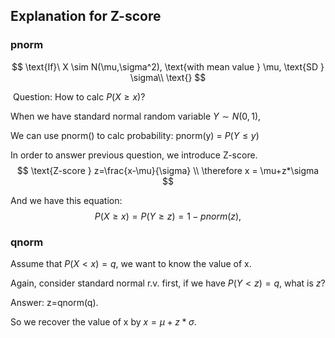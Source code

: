 ## Explanation for Z-score

### pnorm


$$
\text{If}\  X \sim N(\mu,\sigma^2), \text{with mean value } \mu, \text{SD } \sigma\\
\text{}
$$

​										Question: How to calc $P(X\geq x)$?

When we have standard normal random variable $Y \sim N(0,1)$, 

We can use pnorm() to calc probability: pnorm(y) = $P(Y\leq y)$

In order to answer previous question, we introduce Z-score.
$$
\text{Z-score }  z=\frac{x-\mu}{\sigma} \\
\therefore x = \mu+z*\sigma
$$

And we have this equation:
$$
P(X\geq x) = P(Y \geq z)= 1-pnorm(z),
$$

### qnorm

Assume that $P(X<x)=q$, we want to know the value of x.

Again, consider standard normal r.v. first, if we have $P (Y<z)=q$, what is $z$? 

Answer: z=qnorm(q).

So we recover the value of x by $x = \mu+z*\sigma$.


